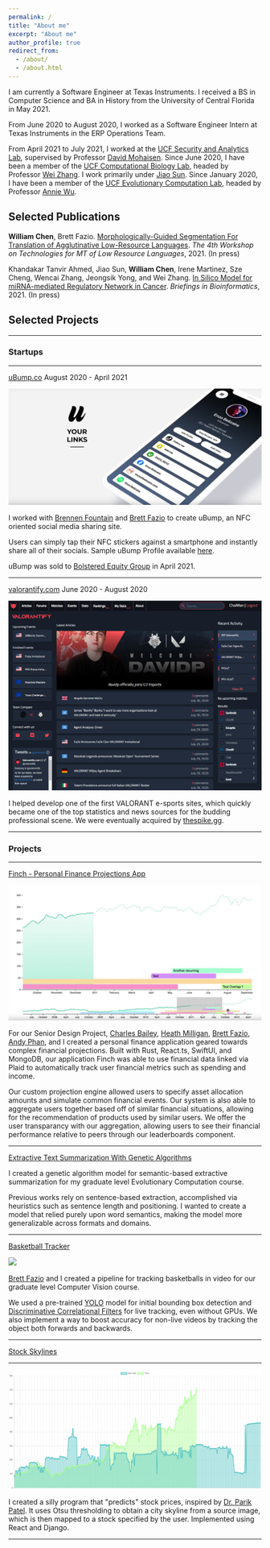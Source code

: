 ```yaml
---
permalink: /
title: "About me"
excerpt: "About me"
author_profile: true
redirect_from: 
  - /about/
  - /about.html
---
```

I am currently a Software Engineer at Texas Instruments.
I received a BS in Computer Science and BA in History from the University of Central Florida in May 2021.

From June 2020 to August 2020, I worked as a Software Engineer Intern at Texas Instruments in the ERP Operations Team.

From April 2021 to July 2021, I worked at the [UCF Security and Analytics Lab](http://seal.cs.ucf.edu), supervised by Professor [David Mohaisen](http://cs.ucf.edu/~mohaisen/). 
Since June 2020, I have been a member of the [UCF Computational Biology Lab](https://server.cs.ucf.edu/compbio/), headed by Professor [Wei Zhang](https://www.cs.ucf.edu/~wzhang/). I work primarily under [Jiao Sun](https://server.cs.ucf.edu/compbio/people/).
Since January 2020, I have been a member of the [UCF Evolutionary Computation Lab](http://www.cs.ucf.edu/~ecl/index.html), headed by Professor [Annie Wu](http://www.cs.ucf.edu/~aswu/).

## Selected Publications
**William Chen**, Brett Fazio. [Morphologically-Guided Segmentation For Translation of Agglutinative Low-Resource Languages](https://wanchichen.github.io/pdf/morpho_nmt.pdf). _The 4th Workshop on Technologies for MT of Low Resource Languages_, 2021. (In press)

Khandakar Tanvir Ahmed, Jiao Sun, **William Chen**, Irene Martinez, Sze Cheng, Wencai Zhang, Jeongsik Yong, and Wei Zhang. [In Silico Model for miRNA-mediated Regulatory Network in Cancer](https://github.com/compbiolabucf/PTNet). _Briefings in Bioinformatics_, 2021. (In press)

## Selected Projects

---

### Startups

---

[uBump.co](https://shop.ubump.co) August 2020 - April 2021

<img src="../images/bump.png">

I worked with [Brennen Fountain](https://www.linkedin.com/in/brennen-fountain-743302149/) and [Brett Fazio](https://www.linkedin.com/in/brett-fazio/) to create uBump, an NFC oriented social media sharing site.

Users can simply tap their NFC stickers against a smartphone and instantly share all of their socials. Sample uBump Profile available [here](https://ubump.co/william).

uBump was sold to [Bolstered Equity Group](https://www.crunchbase.com/acquisition/bolstered-equity-group-acquires-ubump--a3029e9a) in April 2021.

---

[valorantify.com](https://github.com/wanchichen/valorantify-preview) June 2020 - August 2020

<img src="../images/valorantify.PNG">

I helped develop one of the first VALORANT e-sports sites, which quickly became one of the top statistics and news sources for the budding professional scene. We were eventually acquired by [thespike.gg](https://www.thespike.gg/).

---

### Projects

---
[Finch - Personal Finance Projections App](https://github.com/ucfinancegroup/pfp)

<img src="../images/finch.png">

For our Senior Design Project, [Charles Bailey](https://www.linkedin.com/in/charles-bailey/), [Heath Milligan](https://www.linkedin.com/in/heath-milligan/), [Brett Fazio](https://www.linkedin.com/in/brett-fazio/), [Andy Phan](), and I created a personal finance application geared towards complex financial projections. Built with Rust, React.ts, SwiftUI, and MongoDB, our application Finch was able to use financial data linked via Plaid to automatically track user financial metrics such as spending and income. 

Our custom projection engine allowed users to specify asset allocation amounts and simulate common financial events. Our system is also able to aggregate users together based off of similar financial situations, allowing for the recommendation of products used by similar users. We offer the user transparancy with our aggregation, allowing users to see their financial performance relative to peers through our leaderboards component.

---
[Extractive Text Summarization With Genetic Algorithms](https://github.com/wanchichen/GA-Text-Summarization)

I created a genetic algorithm model for semantic-based extractive summarization for my graduate level Evolutionary Computation course.

Previous works rely on sentence-based extraction, accomplished via heuristics such as sentence length and positioning. I wanted to create a model that relied purely upon word semantics, making the model more generalizable across formats and domains.

---

[Basketball Tracker](https://github.com/brettfazio/CVBallTracking)

![](https://raw.githubusercontent.com/brettfazio/CVBallTracking/main/assets/bron.gif)

[Brett Fazio](https://www.linkedin.com/in/brett-fazio/) and I created a pipeline for tracking basketballs in video for our graduate level Computer Vision course. 

We used a pre-trained [YOLO](https://pjreddie.com/darknet/yolo/) model for initial bounding box detection and [Discriminative Correlational Filters](https://arxiv.org/abs/1611.08461) for live tracking, even without GPUs. We also implement a way to boost accuracy for non-live videos by tracking the object both forwards and backwards.

---

[Stock Skylines](https://wanchichen.github.io/Stock-Skylines/)

---

<img src="../images/stonk.png">

I created a silly program that "predicts" stock prices, inspired by [Dr. Parik Patel](https://twitter.com/parikpatelcfa/status/1334497433469022208). It uses Otsu thresholding to obtain a city skyline from a source image, which is then mapped to a stock specified by the user. Implemented using React and Django.

---
